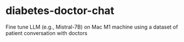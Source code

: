 # diabetes-doctor-chat
Fine tune LLM (e.g., Mistral-7B) on Mac M1 machine using a dataset of patient conversation with doctors 
